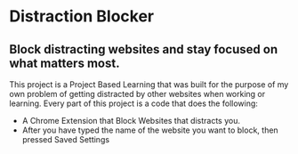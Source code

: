 # Distraction Blocker

## Block distracting websites and stay focused on what matters most.

This project is a Project Based Learning that was built for the purpose of my own problem of getting distracted by other websites when working or learning. Every part of this project is a code that does the following:

* A Chrome Extension that Block Websites that distracts you.
* After you have typed the name of the website you want to  block, then pressed Saved Settings